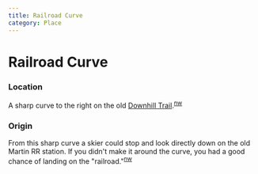 ```yaml
---
title: Railroad Curve
category: Place
---
```

# Railroad Curve
### Location

A sharp curve to the right on the old [Downhill Trail](/Run/Downhill-Trail).<sup>[nw][]</sup>

### Origin

From this sharp curve a skier could stop and look directly down on the old Martin RR station. If you didn't make it around the curve, you had a good chance of landing on the "railroad."<sup>[nw][]</sup>



[nw]: /Names-Walt "Meany Names by Walter Little, 1984"
